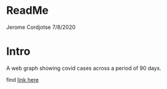 ReadMe
================
Jerome Cordjotse
7/8/2020

# Intro

A web graph showing covid cases across a period of 90 days.

find [link here](https://jecordjotse.github.io/Dev_Data_proj_2/covid.html)
